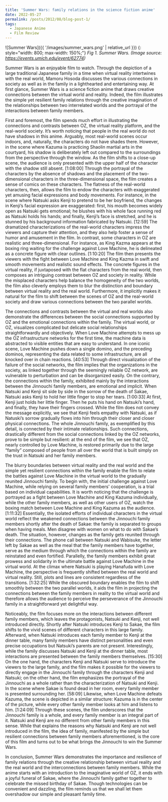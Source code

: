```yaml
---
title: 'Summer Wars: family relations in the science fiction anime'
date: 2022-05-27
permalink: /posts/2012/08/blog-post-1/
tags:
  - Japanese Anime
  - Film Review
---
```


![Summer Wars]({{ '/images/summer_wars.png' | relative_url }})
{: style="width: 800; max-width: 150%;"}
*Fig 1. Summer Wars. (Image source: <https://events.umich.edu/event/62774>)*

Summer Wars is an enjoyable film to watch. Through the depiction of a large traditional Japanese family in a time when virtual reality intertwines with the real world, Mamoru Hosoda discusses the various connections in society as well as in the family in a lighthearted and entertaining way. At first glance, Summer Wars is a science fiction anime that draws creative connections between the virtual world and reality. Indeed, the film illustrates the simple yet resilient family relations through the creative imagination of the relationships between two interrelated worlds and the portrayal of the interactions between family members. 

First and foremost, the film spends much effort in illustrating the connections and contrasts between OZ, the virtual reality platform, and the real-world society.  It’s worth noticing that people in the real world do not have shadows in this anime. Arguably, most real-world scenes occur indoors, and, naturally, the characters do not have shades there. However, in the scene where Kazuma is practicing Shaolin martial arts in the courtyard, his shadow is deliberately left out compared to the surroundings from the perspective through the window. As the film shifts to a close-up scene, the audience is only presented with the upper half of the character with the shadow still absent. \[1:08:00\] Through the portrayal of the characters by the absence of shadows and the placement of the two-dimensional characters in the three-dimensional space, the film creates a sense of comics on these characters. The flatness of the real-world characters, then, allows the film to endow the characters with exaggerated yet amusing facial expressions and body movements. For instance, in the scene where Natsuki asks Kenji to pretend to be her boyfriend, the changes in Kenji’s facial expression are exaggerated: first, his mouth becomes widely open as Natsuki gets emotional; he blushes with his whole face running red as Natsuki holds his hands; and finally, Kenji’s face is stretched, and he is stunned by his background information fabricated by Natsuki. \[12:59\] The dramatized characterizations of the real-world characters impress the viewers and capture their attention, and they also help foster a sense of humor and amusement in the film. In contrast, some characters in OZ are realistic and three-dimensional. For instance, as King Kazma appears at the boxing ring waiting for the challenge against Love Machine, he is delineated as a concrete figure with clear outlines. \[1:10:20\] The film then presents the viewers with the fight between Love Machine and King Kazma in swift and smooth movements and realistic sound effects. The concrete figures in the virtual reality, if juxtaposed with the flat characters from the real world, then composes an intriguing contrast between OZ and society in reality. While the misplaced characters help balance the homogeneity of the two worlds, the film also cleverly employs them to blur the distinction and boundary between virtual reality and the real world. Furthermore, it implicitly makes it natural for the film to shift between the scenes of OZ and the real-world society and draw various connections between the two parallel worlds. 

The connections and contrasts between the virtual and real worlds also demonstrate the differences between the social connections supported by OZ and the emotional connections within the family. The virtual world, or OZ, visualizes complicated but delicate social relationships straightforwardly and objectively. When Love Machine attempts to mess up the OZ infrastructure networks for the first time, the machine data is abstracted to visible entities that are easy to understand. In one iconic scene, Love Machine pushes down a single domino, and the preceding dominos, representing the data related to some infrastructure, are all knocked over in chain reactions. \[40:53\] Through direct visualization of the failure of the social networks, the film implies that the organizations in the society, as linked together through the seemingly reliable OZ network, are vulnerable to perturbation and can be disorganized easily. On the contrary, the connections within the family, exhibited mainly by the interactions between the Jinnouchi family members, are emotional and implicit. When Natsuki and Kenji sit side by side in the sorrow of the death of Sakae, Natsuki asks Kenji to hold her little finger to stop her tears. \[1:00:33\] At first, Kenji just holds her little finger. Then he puts his hand on Natsuki’s hand, and finally, they have their fingers crossed. While the film does not convey the message explicitly, we see that Kenji feels empathy with Natsuki, as if Natuski’s sorrow gradually flows into him through their closer and closer physical connections. The whole Jinnouchi family, as exemplified by this detail, is connected by their intimate relationships. Such connections, drastically different from the social connections linked by the OZ networks, prove to be simple but resilient: at the end of the film, we see that OZ, nearly controlled by Love Machine, is restored primarily due to the large “family” composed of people from all over the world that is built simply on the trust in Natsuki and her family members. 

The blurry boundaries between virtual reality and the real world and the simple yet resilient connections within the family enable the film to relate the battles against Love Machine in the virtual world to the gradually reunited Jinnouchi family. To begin with, the initial challenge against Love Machine, while relying on several family members' cooperation, is a trial based on individual capabilities. It is worth noticing that the challenge is portrayed as a fight between Love Machine and King Kazuma individually, while the other family members, as well as other users of OZ, watch the boxing match between Love Machine and King Kazuma as the audience. \[1:11:32\] Essentially, the isolated efforts of individual characters in the virtual world reflect the weakened connections between the Jinnouchi family members shortly after the death of Sakae: the family is separated to groups when having meals. Men disagree with women on what to do with Sakae’s death. The situation, however, changes as the family gets reunited through their connections. The phone call between Natsuki and Wabisuke, the letter left by Sakae as well as the meal that the family members have together, serve as the medium through which the connections within the family are reinstated and even fortified.  Parallelly,  the family members exhibit great prowess and solidarity in the ultimate battle against Love Machine in the virtual world.  At the climax where Natsuki is playing Hanafuda with Love Machine, the perspective is frequently shifted between the real world and virtual reality. Still, plots and lines are consistent regardless of the transitions. \[1:32:25\] While the obscured boundary enables the film to shift smoothly between the two parallel worlds, it aids the film in projecting the connections between the family members in reality to the virtual world and therefore allows the audience to perceive the perseverance of the Jinnouchi family in a straightforward yet delightful way. 

Noticeably, the film focuses more on the interactions between different family members, which leaves the protagonists, Natsuki and Kenji, not well introduced directly. Shortly after Natsuki introduces Kenji to Sakae, the film shifts to the vivid scenes of different characters in this large family. Afterward, when Natsuki introduces each family member to Kenji at the dinner table, many family members have distinct personalities and even precise occupations but Natsuki’s parents are not present. Interestingly, while the family discusses Natsuki and Kenji at the dinner table, most interactions are presented between the family members themselves. \[15:30\] On the one hand, the characters Kenji and Natsuki serve to introduce the viewers to the large family, and the film makes it possible for the viewers to directly engage in the Jinnouchi family through the characters Kenji and Natsuki; on the other hand, the film emphasizes the portrayal of the Jinnouchi as a whole rather than the characterization of Natsuki and Kenji. In the scene where Sakae is found dead in her room, every family member is presented surrounding her. \[58:09\] Likewise, when Love Machine defeats Kazuma, the scene is depicted in a similar structure: Kazuma is in the center of the picture, while every other family member looks at him and listens to him. \[1:24:09\] Through these scenes, the film underscores that the Jinnouchi family is a whole, and every family member is an integral part of it. Natsuki and Kenji are no different from other family members in this sense. While that explains the reasons why Natsuki and Kenji are not well introduced in the film, the idea of family, manifested by the simple but resilient connections between family members aforementioned, is the core of this film and turns out to be what brings the Jinnouchi to win the Summer Wars.

In conclusion, Summer Wars demonstrates the importance and resilience of family relations through the creative relationship between virtual reality and the real world and the interconnections between family members. While the anime starts with an introduction to the imaginative world of OZ, it ends with a joyful funeral of Sakae, where the Jinnouchi family gather together to celebrate the missed birthday of Sakae. Though technologies can be convenient and dazzling, the film reminds us that we shall let them overshadow our simple and pleasant family time. 